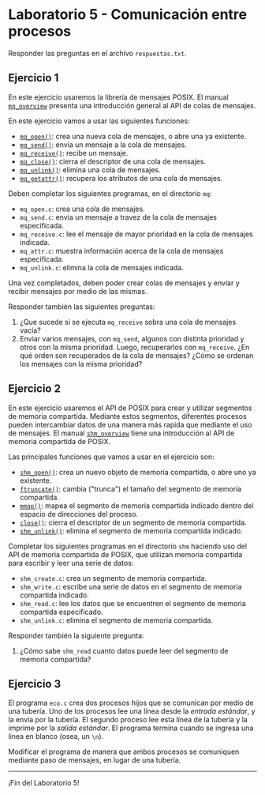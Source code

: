 # Laboratorio 5 - Comunicación entre procesos

Responder las preguntas en el archivo `respuestas.txt`.

## Ejercicio 1
En este ejercicio usaremos la librería de mensajes POSIX. El manual [`mq_overview`](http://man7.org/linux/man-pages/man7/mq_overview.7.html) presenta una introducción general al API de colas de mensajes.

En este ejercicio vamos a usar las siguientes funciones:
* [`mq_open()`](http://man7.org/linux/man-pages/man3/mq_open.3.html): crea una nueva cola de mensajes, o abre una ya existente.
* [`mq_send()`](http://man7.org/linux/man-pages/man3/mq_send.3.html): envía un mensaje a la cola de mensajes.
* [`mq_receive()`](http://man7.org/linux/man-pages/man3/mq_send.3.html): recibe un mensaje.
* [`mq_close()`](http://man7.org/linux/man-pages/man3/mq_close.3.html): cierra el descriptor de una cola de mensajes.
* [`mq_unlink()`](http://man7.org/linux/man-pages/man3/mq_unlink.3.html): elimina una cola de mensajes.
* [`mq_getattr()`](http://man7.org/linux/man-pages/man3/mq_getattr.3.html): recupera los atributos de una cola de mensajes.

Deben completar los siguientes programas, en el directorio `mq`:
* `mq_open.c`: crea una cola de mensajes.
* `mq_send.c`: envia un mensaje a travez de la cola de mensajes especificada.
* `mq_receive.c`: lee el mensaje de mayor prioridad en la cola de mensajes indicada.
* `mq_attr.c`: muestra información acerca de la cola de mensajes especificada.
* `mq_unlink.c`: elimina la cola de mensajes indicada.

Una vez completados, deben poder crear colas de mensajes y envíar y recibir mensajes por medio de las mismas.

Responder también las siguientes preguntas:
1. ¿Que sucede si se ejecuta `mq_receive` sobra una cola de mensajes vacía?
2. Enviar varios mensajes, con `mq_send`, algunos con distinta prioridad y otros con la misma prioridad. Luego, recuperarlos con `mq_receive`. ¿En qué orden son recuperados de la cola de mensajes? ¿Cómo se ordenan los mensajes con la misma prioridad?

## Ejercicio 2
En este ejercicio usaremos el API de POSIX para crear y utilizar segmentos de memoria compartida. Mediante estos segmentos, diferentes procesos pueden intercambiar datos de una manera más rapida que mediante el uso de mensajes. El manual [`shm_overview`](http://man7.org/linux/man-pages/man7/shm_overview.7.html) tiene una introducción al API de memoria compartida de POSIX.

Las principales funciones que vamos a usar en el ejercicio son:
* [`shm_open()`](http://man7.org/linux/man-pages/man3/shm_open.3.html): crea un nuevo objeto de memoria compartida, o abre uno ya existente.
* [`ftruncate()`](http://man7.org/linux/man-pages/man2/ftruncate.2.html): cambia ("trunca") el tamaño del segmento de memoria compartida.
* [`mmap()`](http://man7.org/linux/man-pages/man2/mmap.2.html): mapea el segmento de memoria compartida indicado dentro del espacio de direcciones del proceso.
* [`close()`](http://man7.org/linux/man-pages/man2/close.2.html): cierra el descriptor de un segmento de memoria compartida.
* [`shm_unlink()`](http://man7.org/linux/man-pages/man3/shm_unlink.3.html): elimina el segmento de memoria compartida indicado.

Completar los siguientes programas en el directorio `shm` haciendo uso del API de memoria compartida de POSIX, que utilizan memoria compartida para escribir y leer una serie de datos:
* `shm_create.c`: crea un segmento de memoria compartida.
* `shm_write.c`: escribe una serie de datos en el segmento de memoria compartida indicado.
* `shm_read.c`: lee los datos que se encuentren el segmento de memoria compartida especificado.
* `shm_unlink.c`: elimina el segmento de memoria compartida.

Responder también la siguiente pregunta:
1. ¿Cómo sabe `shm_read` cuanto datos puede leer del segmento de memoria compartida?

## Ejercicio 3
El programa `eco.c` crea dos procesos hijos que se comunican por medio de una tubería. Uno de los procesos lee una línea desde la _entrada estándar_, y la envía por la tubería. El segundo proceso lee esta línea de la tubería y la imprime por la _salida estándar_. El programa termina cuando se ingresa una linea en blanco (osea, un `\n`). 

Modificar el programa de manera que ambos procesos se comuniquen mediante paso de mensajes, en lugar de una tubería.

---

¡Fin del Laboratorio 5!